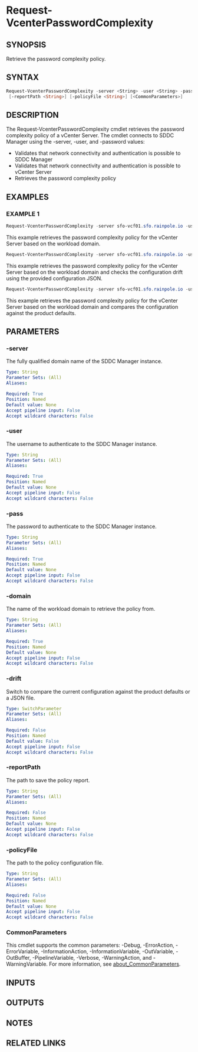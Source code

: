# Request-VcenterPasswordComplexity

## SYNOPSIS

Retrieve the password complexity policy.

## SYNTAX

```powershell
Request-VcenterPasswordComplexity -server <String> -user <String> -pass <String> -domain <String> [-drift]
 [-reportPath <String>] [-policyFile <String>] [<CommonParameters>]
```

## DESCRIPTION

The Request-VcenterPasswordComplexity cmdlet retrieves the password complexity policy of a vCenter Server.
The cmdlet connects to SDDC Manager using the -server, -user, and -password values:

- Validates that network connectivity and authentication is possible to SDDC Manager
- Validates that network connectivity and authentication is possible to vCenter Server
- Retrieves the password complexity policy

## EXAMPLES

### EXAMPLE 1

```powershell
Request-VcenterPasswordComplexity -server sfo-vcf01.sfo.rainpole.io -user administrator@vsphere.local -pass VMw@re1! -domain sfo-m01
```

This example retrieves the password complexity policy for the vCenter Server based on the workload domain.

```powershell
Request-VcenterPasswordComplexity -server sfo-vcf01.sfo.rainpole.io -user administrator@vsphere.local -pass VMw@re1! -domain sfo-m01 -drift -reportPath "F:\Reporting" -policyFile "passwordPolicyConfig.json"
```

This example retrieves the password complexity policy for the vCenter Server based on the workload domain and checks the configuration drift using the provided configuration JSON.

```powershell
Request-VcenterPasswordComplexity -server sfo-vcf01.sfo.rainpole.io -user administrator@vsphere.local -pass VMw@re1! -domain sfo-m01 -drift
```

This example retrieves the password complexity policy for the vCenter Server based on the workload domain and compares the configuration against the product defaults.

## PARAMETERS

### -server

The fully qualified domain name of the SDDC Manager instance.

```yaml
Type: String
Parameter Sets: (All)
Aliases:

Required: True
Position: Named
Default value: None
Accept pipeline input: False
Accept wildcard characters: False
```

### -user

The username to authenticate to the SDDC Manager instance.

```yaml
Type: String
Parameter Sets: (All)
Aliases:

Required: True
Position: Named
Default value: None
Accept pipeline input: False
Accept wildcard characters: False
```

### -pass

The password to authenticate to the SDDC Manager instance.

```yaml
Type: String
Parameter Sets: (All)
Aliases:

Required: True
Position: Named
Default value: None
Accept pipeline input: False
Accept wildcard characters: False
```

### -domain

The name of the workload domain to retrieve the policy from.

```yaml
Type: String
Parameter Sets: (All)
Aliases:

Required: True
Position: Named
Default value: None
Accept pipeline input: False
Accept wildcard characters: False
```

### -drift

Switch to compare the current configuration against the product defaults or a JSON file.

```yaml
Type: SwitchParameter
Parameter Sets: (All)
Aliases:

Required: False
Position: Named
Default value: False
Accept pipeline input: False
Accept wildcard characters: False
```

### -reportPath

The path to save the policy report.

```yaml
Type: String
Parameter Sets: (All)
Aliases:

Required: False
Position: Named
Default value: None
Accept pipeline input: False
Accept wildcard characters: False
```

### -policyFile

The path to the policy configuration file.

```yaml
Type: String
Parameter Sets: (All)
Aliases:

Required: False
Position: Named
Default value: None
Accept pipeline input: False
Accept wildcard characters: False
```

### CommonParameters

This cmdlet supports the common parameters: -Debug, -ErrorAction, -ErrorVariable, -InformationAction, -InformationVariable, -OutVariable, -OutBuffer, -PipelineVariable, -Verbose, -WarningAction, and -WarningVariable. For more information, see [about_CommonParameters](http://go.microsoft.com/fwlink/?LinkID=113216).

## INPUTS

## OUTPUTS

## NOTES

## RELATED LINKS
